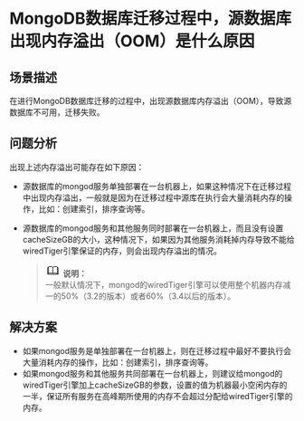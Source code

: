 # MongoDB数据库迁移过程中，源数据库出现内存溢出（OOM）是什么原因<a name="drs_15_0100"></a>

## 场景描述<a name="section59341942508"></a>

在进行MongoDB数据库迁移的过程中，出现源数据库内存溢出（OOM），导致源数据库不可用，迁移失败。

## 问题分析<a name="section1189038165213"></a>

出现上述内存溢出可能存在如下原因：

-   源数据库的mongod服务单独部署在一台机器上，如果这种情况下在迁移过程中出现内存溢出，一般就是因为在迁移过程中源库在执行会大量消耗内存的操作，比如：创建索引，排序查询等。
-   源数据库的mongod服务和其他服务同时部署在一台机器上，而且没有设置cacheSizeGB的大小，这种情况下，如果因为其他服务消耗掉内存导致不能给wiredTiger引擎保证的内存，则会出现内存溢出的情况。

    >![](public_sys-resources/icon-note.gif) **说明：**   
    >一般默认情况下，mongod的wiredTiger引擎可以使用整个机器内存减一的50%（3.2的版本）或者60%（3.4以后的版本）。  


## 解决方案<a name="section11105163575310"></a>

-   如果mongod服务是单独部署在一台机器上，则在迁移过程中最好不要执行会大量消耗内存的操作，比如：创建索引，排序查询等。
-   如果mongod服务和其他服务共同部署在一台机器上，则建议给mongod的wiredTiger引擎加上cacheSizeGB的参数，设置的值为机器最小空闲内存的一半，保证所有服务在高峰期所使用的内存不会超过分配给wiredTiger引擎的内存。


